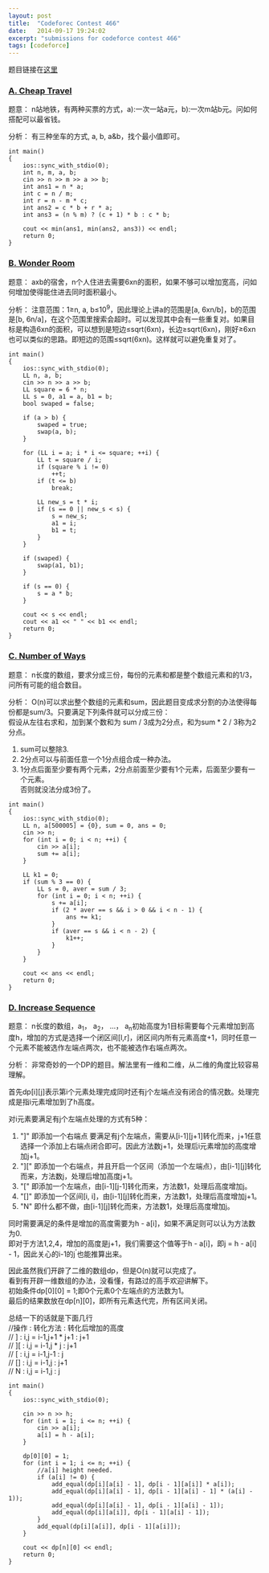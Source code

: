 ```yaml
---
layout: post
title:  "Codeforec Contest 466"
date:   2014-09-17 19:24:02
excerpt: "submissions for codeforce contest 466"
tags: [codeforce]
---
```


题目链接在[这里](http://codeforces.com/contest/466)

<!--more-->

### [A. Cheap Travel](http://codeforces.com/contest/466/problem/A)

题意： n站地铁，有两种买票的方式，a):一次一站a元，b):一次m站b元。问如何搭配可以最省钱。

分析： 有三种坐车的方式, a, b, a&b，找个最小值即可。

```
int main()
{
    ios::sync_with_stdio(0);
    int n, m, a, b;
    cin >> n >> m >> a >> b;
    int ans1 = n * a;
    int c = n / m;
    int r = n - m * c;
    int ans2 = c * b + r * a;
    int ans3 = (n % m) ? (c + 1) * b : c * b;

    cout << min(ans1, min(ans2, ans3)) << endl;
    return 0;
}
```

### [B. Wonder Room](http://codeforces.com/contest/466/problem/B)

题意： axb的宿舍，n个人住进去需要6xn的面积，如果不够可以增加宽高，问如何增加使得能住进去同时面积最小。

分析： 注意范围：1&ge;n, a, b&le;10<sup>9</sup>，因此理论上讲a的范围是[a, 6xn/b]，b的范围是[b, 6n/a]，在这个范围里搜索会超时。可以发现其中会有一些重复对。如果目标是构造6xn的面积，可以想到是短边&le;sqrt(6xn)，长边&ge;sqrt(6xn)，刚好&ge;6xn也可以类似的思路。即短边的范围&le;sqrt(6xn)。这样就可以避免重复对了。

```
int main()
{
    ios::sync_with_stdio(0);
    LL n, a, b;
    cin >> n >> a >> b;
    LL square = 6 * n;
    LL s = 0, a1 = a, b1 = b;
    bool swaped = false;

    if (a > b) {
        swaped = true;
        swap(a, b);
    }

    for (LL i = a; i * i <= square; ++i) {
        LL t = square / i;
        if (square % i != 0)
            ++t;
        if (t <= b)
            break;

        LL new_s = t * i;
        if (s == 0 || new_s < s) {
            s = new_s;
            a1 = i;
            b1 = t;
        }
    }

    if (swaped) {
        swap(a1, b1);
    }

    if (s == 0) {
        s = a * b;
    }

    cout << s << endl;
    cout << a1 << " " << b1 << endl;
    return 0;
}
```


### [C. Number of Ways](http://codeforces.com/contest/466/problem/C)  

题意： n长度的数组，要求分成三份，每份的元素和都是整个数组元素和的1/3， 问所有可能的组合数目。

分析： O(n)可以求出整个数组的元素和sum，因此题目变成求分割的办法使得每份都是sum/3。只要满足下列条件就可以分成三份：    
假设从左往右求和，加到某个数和为 sum / 3成为2分点，和为sum * 2 / 3称为2分点。
1. sum可以整除3.  
2. 2分点可以与前面任意一个1分点组合成一种办法。   
3. 1分点后面至少要有两个元素，2分点前面至少要有1个元素，后面至少要有一个元素。  
否则就没法分成3份了。  

```
int main()
{
    ios::sync_with_stdio(0);
    LL n, a[500005] = {0}, sum = 0, ans = 0;
    cin >> n;
    for (int i = 0; i < n; ++i) {
        cin >> a[i];
        sum += a[i];
    }

    LL k1 = 0;
    if (sum % 3 == 0) {
        LL s = 0, aver = sum / 3;
        for (int i = 0; i < n; ++i) {
            s += a[i];
            if (2 * aver == s && i > 0 && i < n - 1) {
                ans += k1;
            }
            if (aver == s && i < n - 2) {
                k1++;
            }
        }
    }

    cout << ans << endl;
    return 0;
}
```

### [D. Increase Sequence](http://codeforces.com/contest/466/problem/D)  

题意： n长度的数组，a<sub>1</sub>， a<sub>2</sub>， ...， a<sub>n</sub>初始高度为1目标需要每个元素增加到高度h，增加的方式是选择一个闭区间[l,r]，闭区间内所有元素高度+1，同时任意一个元素不能被选作左端点两次，也不能被选作右端点两次。

分析： 非常奇妙的一个DP的题目。解法里有一维和二维，从二维的角度比较容易理解。   

首先dp[i][j]表示第i个元素处理完成同时还有j个左端点没有闭合的情况数。处理完成是指i元素增加到了h高度。    

对i元素要满足有j个左端点处理的方式有5种：   
1. "]" 即添加一个右端点 要满足有j个左端点，需要从[i-1][j+1]转化而来，j+1任意选择一个添加上右端点闭合即可。因此方法数j+1，处理后i元素增加的高度增加j+1。   
2. "][" 即添加一个右端点，并且开启一个区间（添加一个左端点），由[i-1][j]转化而来，方法数j，处理后增加高度j+1。   
3. "[" 即添加一个左端点，由[i-1][j-1]转化而来，方法数1，处理后高度增加j。   
4. "[]" 即添加一个区间[i, i]，由[i-1][j]转化而来，方法数1，处理后高度增加j+1。   
5. "N" 即什么都不做，由[i-1][j]转化而来，方法数1，处理后高度增加j。   

同时需要满足的条件是增加的高度需要为h - a[i]，如果不满足则可以认为方法数为0.  
即对于方法1,2,4，增加的高度是j+1，我们需要这个值等于h - a[i]，即j = h - a[i] - 1，因此关心的i-1的j<sup>'</sup>也能推算出来。  

因此虽然我们开辟了二维的数组dp，但是O(n)就可以完成了。  
看到有开辟一维数组的办法，没看懂，有路过的高手欢迎讲解下。  
初始条件dp[0][0] = 1;即0个元素0个左端点的方法数为1。  
最后的结果数放在dp[n][0]，即所有元素迭代完，所有区间关闭。  

总结一下的话就是下面几行  
//操作  :     转化方法              : 转化后增加的高度   
// ]    :      i,j = i-1,j+1 * j+1  : j+1   
// ][   :      i,j = i-1,j * j      : j+1  
// [    :      i,j = i-1,j-1        : j  
// []   :      i,j = i-1,j          : j+1  
// N    :      i,j = i-1,j          : j  

```
int main()
{
    ios::sync_with_stdio(0);

    cin >> n >> h;
    for (int i = 1; i <= n; ++i) {
        cin >> a[i];
        a[i] = h - a[i];
    }

    dp[0][0] = 1;
    for (int i = 1; i <= n; ++i) {
        //a[i] height needed.
        if (a[i] != 0) {
            add_equal(dp[i][a[i] - 1], dp[i - 1][a[i]] * a[i]);
            add_equal(dp[i][a[i] - 1], dp[i - 1][a[i] - 1] * (a[i] - 1));
            add_equal(dp[i][a[i] - 1], dp[i - 1][a[i] - 1]);
            add_equal(dp[i][a[i]], dp[i - 1][a[i] - 1]);
        }
        add_equal(dp[i][a[i]], dp[i - 1][a[i]]);
    }

    cout << dp[n][0] << endl;
    return 0;
}
```
